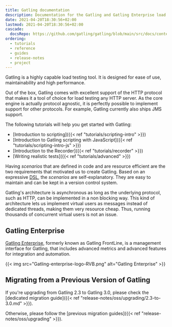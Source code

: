 ```yaml
---
title: Gatling documentation
description: Documentation for the Gatling and Gatling Enterprise load testing tools.
date: 2021-04-20T18:30:56+02:00
lastmod: 2021-04-20T18:30:56+02:00
cascade:
  docsRepo: https://github.com/gatling/gatling/blob/main/src/docs/content
ordering:
  - tutorials
  - reference
  - guides
  - release-notes
  - project
---
```


Gatling is a highly capable load testing tool.
It is designed for ease of use, maintainability and high performance.

Out of the box, Gatling comes with excellent support of the HTTP protocol that makes it a tool of choice for load testing any HTTP server.
As the core engine is actually protocol agnostic, it is perfectly possible to implement support for other protocols.
For example, Gatling currently also ships JMS support.

The following tutorials will help you get started with Gatling:  

- [Introduction to scripting]({{< ref "tutorials/scripting-intro" >}})  
- [Introduction to Gatling scripting with JavaScript]({{< ref "tutorials/scripting-intro-js" >}}) 
- [Introduction to the Recorder]({{< ref "tutorials/recorder" >}})  
- [Writing realistic tests]({{< ref "tutorials/advanced" >}})  

Having *scenarios* that are defined in code and are resource efficient are the two requirements that motivated us to create Gatling. Based on an expressive [DSL](http://en.wikipedia.org/wiki/Domain-specific_language), the *scenarios* are self-explanatory. They are easy to maintain and can be kept in a version control system.

Gatling's architecture is asynchronous as long as the underlying protocol, such as HTTP, can be implemented in a non blocking way. This kind of architecture lets us implement virtual users as messages instead of dedicated threads, making them very resource cheap. Thus, running thousands of concurrent virtual users is not an issue.

## Gatling Enterprise

[Gatling Enterprise](https://gatling.io/enterprise/), formerly known as Gatling FrontLine, is a management interface for Gatling, that includes advanced metrics and advanced features for integration and automation.

{{< img src="Gatling-enterprise-logo-RVB.png" alt="Gatling Enterprise" >}}

## Migrating from a Previous Version of Gatling

If you're upgrading from Gatling 2.3 to Gatling 3.0, please check the [dedicated migration guide]({{< ref "release-notes/oss/upgrading/2.3-to-3.0.md" >}}).

Otherwise, please follow the [previous migration guides]({{< ref "release-notes/oss/upgrading" >}}).
